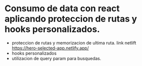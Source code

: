 # Consumo de data con react aplicando proteccion de rutas y hooks personalizados.

- proteccion de rutas y memorizacion de ultima ruta. link netlift https://hero-selected-app.netlify.app/
- hooks personalizados
- utilizacion de query param para busquedas.
